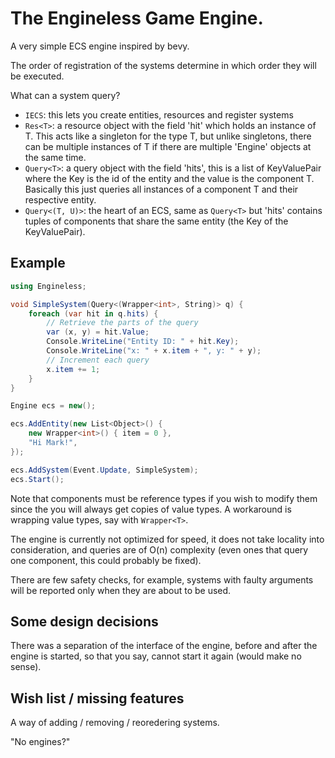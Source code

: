 # The Engineless Game Engine.

A very simple ECS engine inspired by bevy.

The order of registration of the systems determine in which order
they will be executed.

What can a system query?
* `IECS`: this lets you create entities, resources and register systems
* `Res<T>`: a resource object with the field 'hit' which holds an instance
  of T. This acts like a singleton for the type T, but unlike singletons,
  there can be multiple instances of T if there are multiple 'Engine'
  objects at the same time.
* `Query<T>`: a query object with the field 'hits', this is a list
  of KeyValuePair where the Key is the id of the entity and the value
  is the component T. Basically this just queries all instances of a
  component T and their respective entity.
* `Query<(T, U)>`: the heart of an ECS, same as `Query<T>` but 'hits'
  contains tuples of components that share the same entity (the Key of the
  KeyValuePair).

## Example
```cs
using Engineless;

void SimpleSystem(Query<(Wrapper<int>, String)> q) {
    foreach (var hit in q.hits) {
        // Retrieve the parts of the query
        var (x, y) = hit.Value;
        Console.WriteLine("Entity ID: " + hit.Key);
        Console.WriteLine("x: " + x.item + ", y: " + y);
        // Increment each query
        x.item += 1;
    }
}

Engine ecs = new();

ecs.AddEntity(new List<Object>() {
    new Wrapper<int>() { item = 0 },
    "Hi Mark!",
});

ecs.AddSystem(Event.Update, SimpleSystem);
ecs.Start();
```

Note that components must be reference types if you wish to modify them
since the you will always get copies of value types.
A workaround is wrapping value types, say with `Wrapper<T>`.

The engine is currently not optimized for speed, it does not take
locality into consideration, and queries are of O(n) complexity (even
ones that query one component, this could probably be fixed).

There are few safety checks, for example, systems with faulty arguments
will be reported only when they are about to be used.


## Some design decisions
There was a separation of the interface of the engine, before and after
the engine is started, so that you say, cannot start it again (would make
no sense).

## Wish list / missing features
A way of adding / removing / reoredering systems.

"No engines?"

